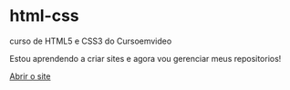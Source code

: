 # html-css
 curso de HTML5 e CSS3 do Cursoemvideo

 Estou aprendendo a criar sites e agora vou gerenciar meus repositorios!

<a href="https://francisconeponuceno.github.io/html-css/exercicios/desafio010/android.html">Abrir o site</a>